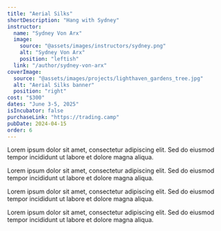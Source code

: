 ```yaml
---
title: "Aerial Silks"
shortDescription: "Hang with Sydney"
instructor:
  name: "Sydney Von Arx"
  image:
    source: "@assets/images/instructors/sydney.png"
    alt: "Sydney Von Arx"
    position: "leftish"
  link: "/author/sydney-von-arx"
coverImage:
  source: "@assets/images/projects/lighthaven_gardens_tree.jpg"
  alt: "Aerial Silks banner"
  position: "right"
cost: "$300"
dates: "June 3-5, 2025"
isIncubator: false
purchaseLink: "https://trading.camp"
pubDate: 2024-04-15
order: 6
---
```


Lorem ipsum dolor sit amet, consectetur adipiscing elit. Sed do eiusmod tempor incididunt ut labore et dolore magna aliqua. 

Lorem ipsum dolor sit amet, consectetur adipiscing elit. Sed do eiusmod tempor incididunt ut labore et dolore magna aliqua. 

Lorem ipsum dolor sit amet, consectetur adipiscing elit. Sed do eiusmod tempor incididunt ut labore et dolore magna aliqua. 

Lorem ipsum dolor sit amet, consectetur adipiscing elit. Sed do eiusmod tempor incididunt ut labore et dolore magna aliqua. 

